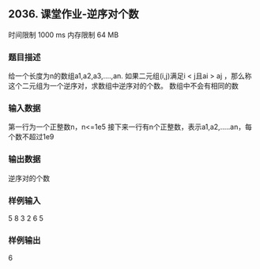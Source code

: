 ## 2036. 课堂作业-逆序对个数

时间限制 1000 ms
内存限制 64 MB

### 题目描述
给一个长度为n的数组a1,a2,a3,....,an.
如果二元组(i,j)满足i < j且ai > aj ，那么称这个二元组为一个逆序对，求数组中逆序对的个数。
数组中不会有相同的数

### 输入数据
第一行为一个正整数n，n<=1e5 接下来一行有n个正整数，表示a1,a2,.....an，每个数不超过1e9

### 输出数据
逆序对的个数

### 样例输入
5
8 3 2 6 5

### 样例输出
6

